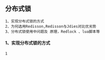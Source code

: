 ##  分布式锁

~~~~
1、实现分布式锁的方式
2、为何选用Redisson,Redisson与Jdies对比优劣势
3、分布式锁使用中问题及 原理，Redlock 、lua脚本等
~~~~

#### 1、实现分布式锁的方式

~~~~
1
~~~~
